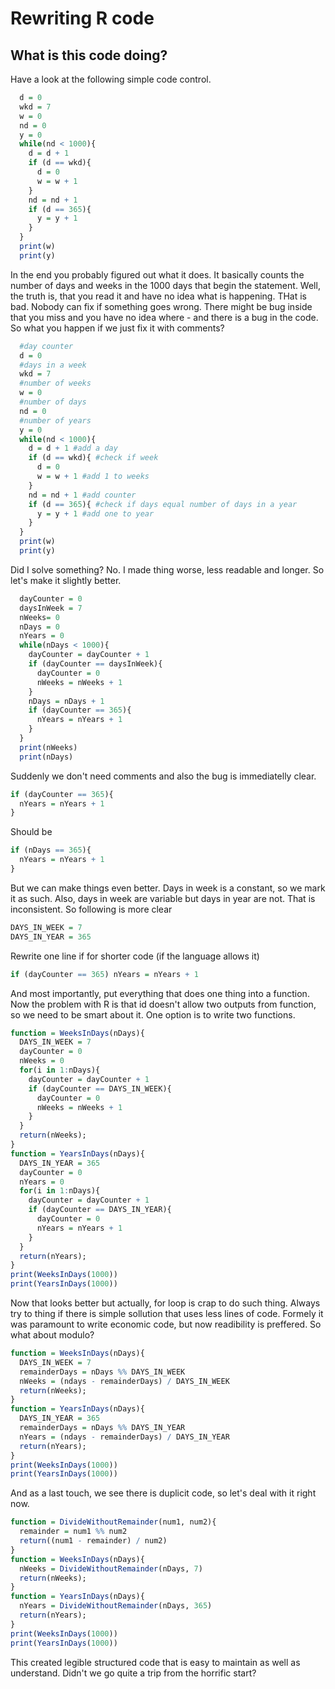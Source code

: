 # Rewriting R code
## What is this code doing?
Have a look at the following simple code control.
```r
  d = 0
  wkd = 7
  w = 0
  nd = 0
  y = 0
  while(nd < 1000){
    d = d + 1
    if (d == wkd){
      d = 0
      w = w + 1
    }
    nd = nd + 1
    if (d == 365){
      y = y + 1
    }
  }
  print(w)
  print(y)
```

In the end you probably figured out what it does. It basically counts the number of days and weeks in the 1000 days that begin the statement. Well, the truth is, that you read it and have no idea what is happening. THat is bad. Nobody can fix if something goes wrong. There might be bug inside that you miss and you have no idea where - and there is a bug in the code. So what you happen if we just fix it with comments?

```r
  #day counter
  d = 0
  #days in a week
  wkd = 7
  #number of weeks
  w = 0
  #number of days
  nd = 0
  #number of years
  y = 0
  while(nd < 1000){
    d = d + 1 #add a day
    if (d == wkd){ #check if week
      d = 0
      w = w + 1 #add 1 to weeks
    }
    nd = nd + 1 #add counter
    if (d == 365){ #check if days equal number of days in a year
      y = y + 1 #add one to year
    }
  }
  print(w)
  print(y)
```
Did I solve something? No. I made thing worse, less readable and longer. So let's make it slightly better.
```r
  dayCounter = 0
  daysInWeek = 7
  nWeeks= 0
  nDays = 0
  nYears = 0
  while(nDays < 1000){
    dayCounter = dayCounter + 1
    if (dayCounter == daysInWeek){
      dayCounter = 0
      nWeeks = nWeeks + 1
    }
    nDays = nDays + 1
    if (dayCounter == 365){
      nYears = nYears + 1
    }
  }
  print(nWeeks)
  print(nDays)
```
Suddenly we don't need comments and also the bug is immediatelly clear.
```r
if (dayCounter == 365){
  nYears = nYears + 1
}
```
Should be
```r
if (nDays == 365){
  nYears = nYears + 1
}
```
But we can make things even better. Days in week is a constant, so we mark it as such. Also, days in week are variable but days in year are not. That is inconsistent. So following is more clear
```r
DAYS_IN_WEEK = 7
DAYS_IN_YEAR = 365
```
Rewrite one line if for shorter code (if the language allows it)
```r
if (dayCounter == 365) nYears = nYears + 1
```
And most importantly, put everything that does one thing into a function. Now the problem with R is that id doesn't allow two outputs from function, so we need to be smart about it. One option is to write two functions.
```r
function = WeeksInDays(nDays){
  DAYS_IN_WEEK = 7
  dayCounter = 0
  nWeeks = 0
  for(i in 1:nDays){
    dayCounter = dayCounter + 1
    if (dayCounter == DAYS_IN_WEEK){
      dayCounter = 0
      nWeeks = nWeeks + 1
    }
  }
  return(nWeeks);
}
function = YearsInDays(nDays){
  DAYS_IN_YEAR = 365
  dayCounter = 0
  nYears = 0
  for(i in 1:nDays){
    dayCounter = dayCounter + 1
    if (dayCounter == DAYS_IN_YEAR){
      dayCounter = 0
      nYears = nYears + 1
    }
  }
  return(nYears);
}
print(WeeksInDays(1000))
print(YearsInDays(1000))
```
Now that looks better but actually, for loop is crap to do such thing. Always try to thing if there is simple sollution that uses less lines of code. Formely it was paramount to write economic code, but now readibility is preffered. So what about modulo?
```r
function = WeeksInDays(nDays){
  DAYS_IN_WEEK = 7
  remainderDays = nDays %% DAYS_IN_WEEK
  nWeeks = (ndays - remainderDays) / DAYS_IN_WEEK
  return(nWeeks);
}
function = YearsInDays(nDays){
  DAYS_IN_YEAR = 365
  remainderDays = nDays %% DAYS_IN_YEAR
  nYears = (ndays - remainderDays) / DAYS_IN_YEAR
  return(nYears);
}
print(WeeksInDays(1000))
print(YearsInDays(1000))
```
And as a last touch, we see there is duplicit code, so let's deal with it right now.
```r
function = DivideWithoutRemainder(num1, num2){
  remainder = num1 %% num2
  return((num1 - remainder) / num2)
}
function = WeeksInDays(nDays){
  nWeeks = DivideWithoutRemainder(nDays, 7)
  return(nWeeks);
}
function = YearsInDays(nDays){
  nYears = DivideWithoutRemainder(nDays, 365)
  return(nYears);
}
print(WeeksInDays(1000))
print(YearsInDays(1000))
```
This created legible structured code that is easy to maintain as well as understand. Didn't we go quite a trip from the horrific start?
